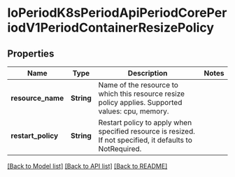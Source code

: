 # IoPeriodK8sPeriodApiPeriodCorePeriodV1PeriodContainerResizePolicy

## Properties

Name | Type | Description | Notes
------------ | ------------- | ------------- | -------------
**resource_name** | **String** | Name of the resource to which this resource resize policy applies. Supported values: cpu, memory. | 
**restart_policy** | **String** | Restart policy to apply when specified resource is resized. If not specified, it defaults to NotRequired. | 

[[Back to Model list]](../README.md#documentation-for-models) [[Back to API list]](../README.md#documentation-for-api-endpoints) [[Back to README]](../README.md)


